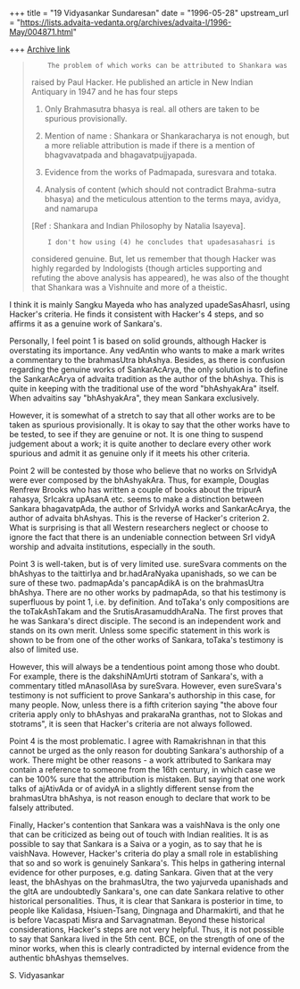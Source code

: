 +++
title = "19 Vidyasankar Sundaresan"
date = "1996-05-28"
upstream_url = "https://lists.advaita-vedanta.org/archives/advaita-l/1996-May/004871.html"

+++
[Archive link](https://lists.advaita-vedanta.org/archives/advaita-l/1996-May/004871.html)

>         The problem of which works can be attributed to Shankara was
> raised by Paul Hacker. He published an article in New Indian Antiquary in
> 1947 and he has four steps
>
> 1. Only Brahmasutra bhasya is real. all others are taken to be spurious
> provisionally.
>
> 2. Mention of name : Shankara or Shankaracharya is not enough, but a more
> reliable attribution is made if there is a mention of bhagvavatpada and
> bhagavatpujjyapada.
>
> 3. Evidence from the works of Padmapada, suresvara and totaka.
>
> 4. Analysis of content (which should not contradict Brahma-sutra bhasya) and
> the meticulous attention to the terms maya, avidya, and namarupa
>
> [Ref : Shankara and Indian Philosophy by Natalia Isayeva].
>
>         I don't how using (4) he concludes that upadesasahasri is
> considered genuine. But, let us remember that though Hacker was
> highly regarded by Indologists {though articles supporting and refuting
> the above analysis has appeared), he was also of the thought that
> Shankara was a Vishnuite and more of a theistic.

I think it is mainly Sangku Mayeda who has analyzed upadeSasAhasrI, using
Hacker's criteria. He finds it consistent with Hacker's 4 steps, and so
affirms it as a genuine work of Sankara's.

Personally, I feel point 1 is based on solid grounds, although Hacker is
overstating its importance. Any vedAntin who wants to make a mark writes
a commentary to the brahmasUtra bhAshya. Besides, as there is confusion
regarding the genuine works of SankarAcArya, the only solution is to define
the SankarAcArya of advaita tradition as the author of the bhAshya. This is
quite in keeping with the traditional use of the word "bhAshyakAra" itself.
When advaitins say "bhAshyakAra", they mean Sankara exclusively.

However, it is somewhat of a stretch to say that all other works are to be
taken as spurious provisionally. It is okay to say that the other works have
to be tested, to see if they are genuine or not. It is one thing to suspend
judgement about a work; it is quite another to declare every other work
spurious and admit it as genuine only if it meets his other criteria.

Point 2 will be contested by those who believe that no works on SrIvidyA were
ever composed by the bhAshyakAra. Thus, for example, Douglas Renfrew Brooks
who has written a couple of books about the tripurA rahasya, SrIcakra upAsanA
etc. seems to make a distinction between Sankara bhagavatpAda, the author of
SrIvidyA works and SankarAcArya, the author of advaita bhAshyas. This is the
reverse of Hacker's criterion 2. What is surprising is that all Western
researchers neglect or choose to ignore the fact that there is an undeniable
connection between SrI vidyA worship and advaita institutions, especially in
the south.

Point 3 is well-taken, but is of very limited use. sureSvara comments on the
bhAshyas to the taittirIya and br.hadAraNyaka upanishads, so we can be sure
of these two. padmapAda's pancapAdikA is on the brahmasUtra bhAshya. There
are no other works by padmapAda, so that his testimony is superfluous by
point 1, i.e. by definition. And toTaka's only compositions are the
 toTakAshTakam and the SrutisArasamuddhAraNa. The first proves that he was
 Sankara's direct
disciple. The second is an independent work and stands on its own merit. Unless
some specific statement in this work is shown to be from one of the other
works of Sankara, toTaka's testimony is also of limited use.

However, this will always be a tendentious point among those who doubt. For
example, there is the dakshiNAmUrti stotram of Sankara's, with a commentary
titled mAnasollAsa by sureSvara. However, even sureSvara's testimony is not
sufficient to prove Sankara's authorship in this case, for many people. Now,
unless there is a fifth criterion saying "the above four criteria apply only
to bhAshyas and prakaraNa granthas, not to Slokas and stotrams", it is seen
that Hacker's criteria are not always followed.

Point 4 is the most problematic. I agree with Ramakrishnan in that this cannot
be urged as the only reason for doubting Sankara's authorship of a work.
There might be other reasons - a work attributed to Sankara may contain a
reference to someone from the 16th century, in which case we can be 100% sure
that the attribution is mistaken. But saying that one work talks of ajAtivAda
or of avidyA in a slightly different sense from the brahmasUtra bhAshya, is
not reason enough to declare that work to be falsely attributed.

Finally, Hacker's contention that Sankara was a vaishNava is the only
one that can be criticized as being out of touch with Indian realities. It is
as possible to say that Sankara is a Saiva or a yogin, as to say that he is
vaishNava. However, Hacker's criteria do play a small role in establishing
that so and so work is genuinely Sankara's. This helps in gathering internal
evidence for other purposes, e.g. dating Sankara. Given that at the very least,
the bhAshyas on the brahmasUtra, the two yajurveda upanishads and the gItA
are undoubtedly Sankara's, one can date Sankara relative to other historical
personalities. Thus, it is clear that Sankara is posterior in time, to people
like Kalidasa, Hsiuen-Tsang, Dingnaga and Dharmakirti, and that he is before
Vacaspati Misra and Sarvagnatman. Beyond these historical considerations,
Hacker's steps are not very helpful. Thus, it is not possible to say that
Sankara lived in the 5th cent. BCE, on the strength of one of the minor
works, when this is clearly contradicted by internal evidence from the authentic
bhAshyas themselves.

S. Vidyasankar

